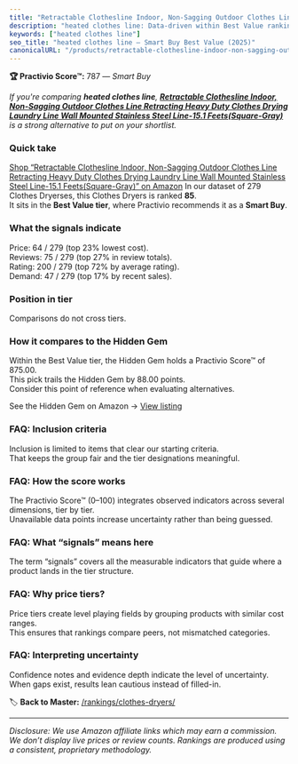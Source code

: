 ```yaml
---
title: "Retractable Clothesline Indoor, Non-Sagging Outdoor Clothes Line Retracting Heavy Duty Clothes Drying Laundry Line Wall Mounted Stainless Steel Line-15.1 Feets(Square-Gray)"
description: "heated clothes line: Data-driven within Best Value ranking using the Practivio Score™. Positioned by quality, value, demand, findability, momentum."
keywords: ["heated clothes line"]
seo_title: "heated clothes line — Smart Buy Best Value (2025)"
canonicalURL: "/products/retractable-clothesline-indoor-non-sagging-outdoor-clothes-line-retracting-heavy-duty-clothes-drying-laundry-line-wall-mounted-stainless-steel-line-151-feetssquare-gray-B0CKQVHVX3/"
---
```


**🏆 Practivio Score™:** 787 — _Smart Buy_


*If you're comparing **heated clothes line**, **[Retractable Clothesline Indoor, Non-Sagging Outdoor Clothes Line Retracting Heavy Duty Clothes Drying Laundry Line Wall Mounted Stainless Steel Line-15.1 Feets(Square-Gray)](https://www.amazon.com/dp/B0CKQVHVX3?tag=practivio-20)** is a strong alternative to put on your shortlist.*
### Quick take
[Shop “Retractable Clothesline Indoor, Non-Sagging Outdoor Clothes Line Retracting Heavy Duty Clothes Drying Laundry Line Wall Mounted Stainless Steel Line-15.1 Feets(Square-Gray)” on Amazon](https://www.amazon.com/dp/B0CKQVHVX3?tag=practivio-20)
In our dataset of 279 Clothes Dryerses, this Clothes Dryers is ranked **85**.  
It sits in the **Best Value tier**, where Practivio recommends it as a **Smart Buy**.

### What the signals indicate
Price: 64 / 279 (top 23% lowest cost).  
Reviews: 75 / 279 (top 27% in review totals).  
Rating: 200 / 279 (top 72% by average rating).  
Demand: 47 / 279 (top 17% by recent sales).

### Position in tier
Comparisons do not cross tiers.

### How it compares to the Hidden Gem
Within the Best Value tier, the Hidden Gem holds a Practivio Score™ of 875.00.  
This pick trails the Hidden Gem by 88.00 points.  
Consider this point of reference when evaluating alternatives.  

See the Hidden Gem on Amazon → [View listing](https://www.amazon.com/dp/B00H7P1GPO?tag=practivio-20)

### FAQ: Inclusion criteria
Inclusion is limited to items that clear our starting criteria.  
That keeps the group fair and the tier designations meaningful.

### FAQ: How the score works
The Practivio Score™ (0–100) integrates observed indicators across several dimensions, tier by tier.  
Unavailable data points increase uncertainty rather than being guessed.

### FAQ: What “signals” means here
The term “signals” covers all the measurable indicators that guide where a product lands in the tier structure.

### FAQ: Why price tiers?
Price tiers create level playing fields by grouping products with similar cost ranges.  
This ensures that rankings compare peers, not mismatched categories.

### FAQ: Interpreting uncertainty
Confidence notes and evidence depth indicate the level of uncertainty.  
When gaps exist, results lean cautious instead of filled-in.


🏷️ **Back to Master:** [/rankings/clothes-dryers/](/rankings/clothes-dryers/)

---
_Disclosure: We use Amazon affiliate links which may earn a commission. We don’t display live prices or review counts. Rankings are produced using a consistent, proprietary methodology._
